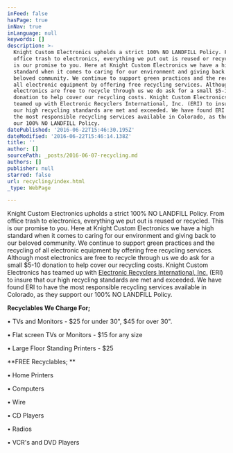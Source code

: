 ```yaml
---
inFeed: false
hasPage: true
inNav: true
inLanguage: null
keywords: []
description: >-
  Knight Custom Electronics upholds a strict 100% NO LANDFILL Policy. From
  office trash to electronics, everything we put out is reused or recycled. This
  is our promise to you. Here at Knight Custom Electronics we have a high
  standard when it comes to caring for our environment and giving back to our
  beloved community. We continue to support green practices and the recycling of
  all electronic equipment by offering free recycling services. Although most
  electronics are free to recycle through us we do ask for a small $5-10
  donation to help cover our recycling costs. Knight Custom Electronics has
  teamed up with Electronic Recyclers International, Inc. (ERI) to insure that
  our high recycling standards are met and exceeded. We have found ERI to have
  the most responsible recycling services available in Colorado, as they support
  our 100% NO LANDFILL Policy.
datePublished: '2016-06-22T15:46:30.195Z'
dateModified: '2016-06-22T15:46:14.138Z'
title: ''
author: []
sourcePath: _posts/2016-06-07-recycling.md
authors: []
publisher: null
starred: false
url: recycling/index.html
_type: WebPage

---
```

Knight Custom Electronics upholds a strict 100% NO LANDFILL Policy. From office trash to electronics, everything we put out is reused or recycled. This is our promise to you. Here at Knight Custom Electronics we have a high standard when it comes to caring for our environment and giving back to our beloved community. We continue to support green practices and the recycling of all electronic equipment by offering free recycling services. Although most electronics are free to recycle through us we do ask for a small $5-10 donation to help cover our recycling costs. Knight Custom Electronics has teamed up with [Electronic Recyclers International, Inc.][0] (ERI) to insure that our high recycling standards are met and exceeded. We have found ERI to have the most responsible recycling services available in Colorado, as they support our 100% NO LANDFILL Policy.

**Recyclables We Charge For;**

• TVs and Monitors - $25 for under 30", $45 for over 30". 

• Flat screen TVs or Monitors - $15 for any size

• Large Floor Standing Printers - $25 

**FREE Recyclables; **

• Home Printers 

• Computers 

• Wire 

• CD Players 

• Radios 

• VCR's and DVD Players 

[0]: http://electronicrecyclers.com/